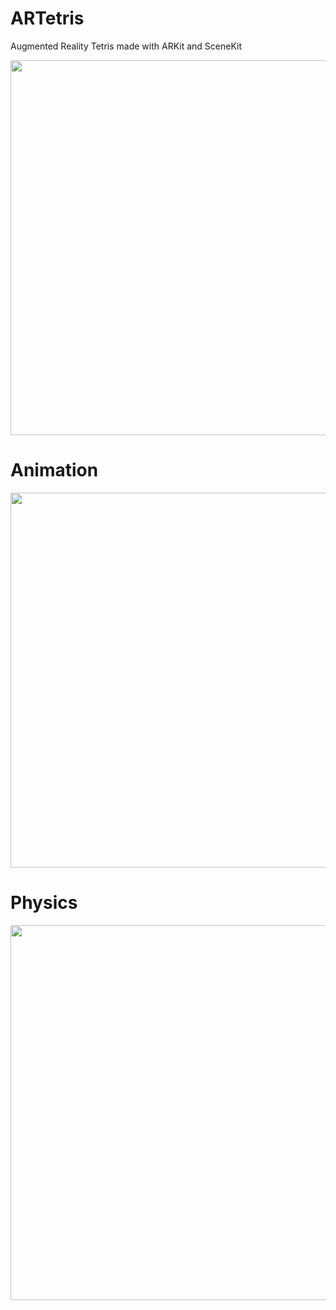 # ARTetris
Augmented Reality Tetris made with ARKit and SceneKit

<img src="https://www.dropbox.com/s/q0ikyaede3i4wlz/ARTetris1.gif?dl=1" width="800" height="600">

# Animation

<img src="https://www.dropbox.com/s/hhrj073poo2mvvt/ARTetris2.gif?dl=1" width="800" height="600">

# Physics

<img src="https://www.dropbox.com/s/enq1x3bw9he8fsb/ARTetris3.gif?dl=1" width="800" height="600">
